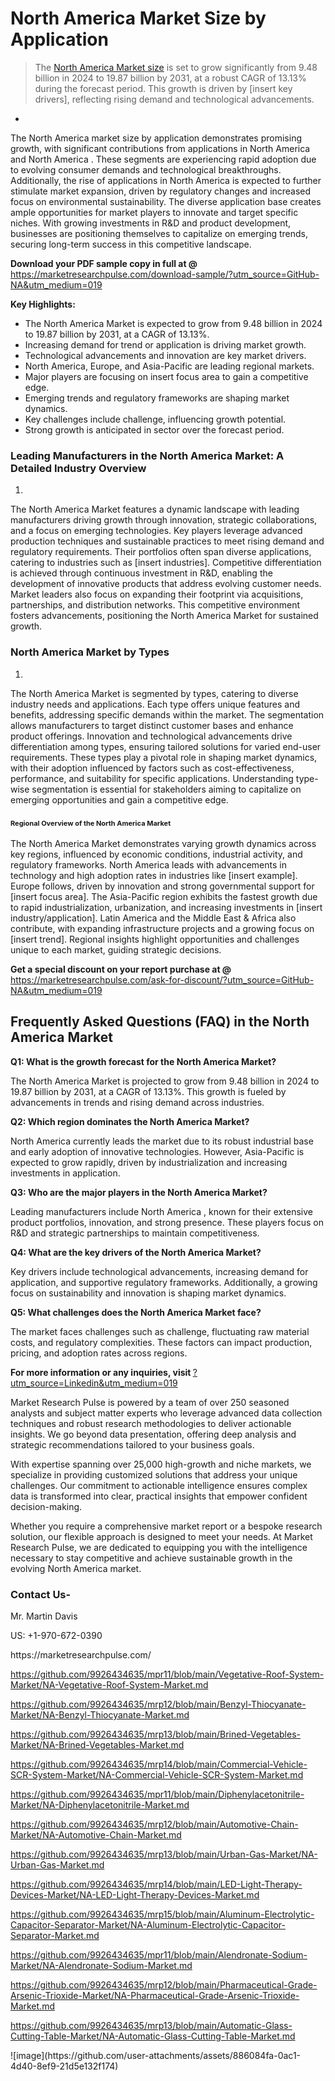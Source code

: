 <h1>North America  Market&nbsp;Size by Application</h1><blockquote><p>The <a href="https://marketresearchpulse.com/download-sample/?utm_source=GitHub-NA&amp;utm_medium=019">North America  Market size</a> is set to grow significantly from 9.48 billion in 2024 to 19.87 billion by 2031, at a robust CAGR of 13.13% during the forecast period. This growth is driven by [insert key drivers], reflecting rising demand and technological advancements.</p></blockquote><ul><li></li></ul><p>The North America  market size by application demonstrates promising growth, with significant contributions from applications in North America  and North America . These segments are experiencing rapid adoption due to evolving consumer demands and technological breakthroughs. Additionally, the rise of applications in North America  is expected to further stimulate market expansion, driven by regulatory changes and increased focus on environmental sustainability. The diverse application base creates ample opportunities for market players to innovate and target specific niches. With growing investments in R&D and product development, businesses are positioning themselves to capitalize on emerging trends, securing long-term success in this competitive landscape.</p><p><strong>Download your PDF sample copy in full at @ </strong><a href="https://marketresearchpulse.com/download-sample/?utm_source=GitHub-NA&amp;utm_medium=019">https://marketresearchpulse.com/download-sample/?utm_source=GitHub-NA&amp;utm_medium=019</a></p><p><strong>Key Highlights: </strong></p><ul><li>The North America  Market is expected to grow from 9.48 billion in 2024 to 19.87 billion by 2031, at a CAGR of 13.13%.</li><li>Increasing demand for trend or application is driving market growth.</li><li>Technological advancements and innovation are key market drivers.</li><li>North America, Europe, and Asia-Pacific are leading regional markets.</li><li>Major players are focusing on insert focus area to gain a competitive edge.</li><li>Emerging trends and regulatory frameworks are shaping market dynamics.</li><li>Key challenges include challenge, influencing growth potential.</li><li>Strong growth is anticipated in sector over the forecast period.</li></ul><h3>Leading Manufacturers in the North America  Market: A Detailed Industry Overview</h3><ol><li></li></ol><div class="flex max-w-full flex-col flex-grow"><div class="min-h-8 text-message flex w-full flex-col items-end gap-2 whitespace-normal break-words [.text-message+&amp;]:mt-5" dir="auto" data-message-author-role="assistant" data-message-id="fd8432e4-4910-450d-b182-61b7bfb0a01f" data-message-model-slug="gpt-4o"><div class="flex w-full flex-col gap-1 empty:hidden first:pt-[3px]"><div class="markdown prose w-full break-words dark:prose-invert light"><p>The North America  Market features a dynamic landscape with leading manufacturers driving growth through innovation, strategic collaborations, and a focus on emerging technologies. Key players leverage advanced production techniques and sustainable practices to meet rising demand and regulatory requirements. Their portfolios often span diverse applications, catering to industries such as [insert industries]. Competitive differentiation is achieved through continuous investment in R&amp;D, enabling the development of innovative products that address evolving customer needs. Market leaders also focus on expanding their footprint via acquisitions, partnerships, and distribution networks. This competitive environment fosters advancements, positioning the North America  Market for sustained growth.</p></div></div></div></div><h3>North America  Market by Types</h3><ol><li></li></ol><div class="flex max-w-full flex-col flex-grow"><div class="min-h-8 text-message flex w-full flex-col items-end gap-2 whitespace-normal break-words [.text-message+&amp;]:mt-5" dir="auto" data-message-author-role="assistant" data-message-id="084470be-0bb7-4664-bddf-5156b4f41249" data-message-model-slug="gpt-4o-mini"><div class="flex w-full flex-col gap-1 empty:hidden first:pt-[3px]"><div class="markdown prose w-full break-words dark:prose-invert light"><p>The North America  Market is segmented by types, catering to diverse industry needs and applications. Each type offers unique features and benefits, addressing specific demands within the market. The segmentation allows manufacturers to target distinct customer bases and enhance product offerings. Innovation and technological advancements drive differentiation among types, ensuring tailored solutions for varied end-user requirements. These types play a pivotal role in shaping market dynamics, with their adoption influenced by factors such as cost-effectiveness, performance, and suitability for specific applications. Understanding type-wise segmentation is essential for stakeholders aiming to capitalize on emerging opportunities and gain a competitive edge.</p></div></div></div></div><h3><span style="font-size: 11px;">Regional Overview of the North America  Market</span></h3><div class="flex max-w-full flex-col flex-grow"><div class="min-h-8 text-message flex w-full flex-col items-end gap-2 whitespace-normal break-words [.text-message+&amp;]:mt-5" dir="auto" data-message-author-role="assistant" data-message-id="e9038762-ce64-4e30-91c9-9bd413514231" data-message-model-slug="gpt-4o-mini"><div class="flex w-full flex-col gap-1 empty:hidden first:pt-[3px]"><div class="markdown prose w-full break-words dark:prose-invert light"><p>The North America  Market demonstrates varying growth dynamics across key regions, influenced by economic conditions, industrial activity, and regulatory frameworks. North America leads with advancements in technology and high adoption rates in industries like [insert example]. Europe follows, driven by innovation and strong governmental support for [insert focus area]. The Asia-Pacific region exhibits the fastest growth due to rapid industrialization, urbanization, and increasing investments in [insert industry/application]. Latin America and the Middle East &amp; Africa also contribute, with expanding infrastructure projects and a growing focus on [insert trend]. Regional insights highlight opportunities and challenges unique to each market, guiding strategic decisions.</p></div></div></div></div><p><strong>Get a special discount on your report purchase at @ </strong><a href="https://marketresearchpulse.com/ask-for-discount/?utm_source=GitHub-NA&amp;utm_medium=019">https://marketresearchpulse.com/ask-for-discount/?utm_source=GitHub-NA&amp;utm_medium=019</a></p><h2>Frequently Asked Questions (FAQ) in the North America  Market</h2><p><strong>Q1: What is the growth forecast for the North America  Market?</strong></p><p>The North America  Market is projected to grow from 9.48 billion in 2024 to 19.87 billion by 2031, at a CAGR of 13.13%. This growth is fueled by advancements in trends and rising demand across industries.</p><p><strong>Q2: Which region dominates the North America  Market?</strong></p><p>North America currently leads the market due to its robust industrial base and early adoption of innovative technologies. However, Asia-Pacific is expected to grow rapidly, driven by industrialization and increasing investments in application.</p><p><strong>Q3: Who are the major players in the North America  Market?</strong></p><p>Leading manufacturers include North America , known for their extensive product portfolios, innovation, and strong presence. These players focus on R&amp;D and strategic partnerships to maintain competitiveness.</p><p><strong>Q4: What are the key drivers of the North America  Market?</strong></p><p>Key drivers include technological advancements, increasing demand for application, and supportive regulatory frameworks. Additionally, a growing focus on sustainability and innovation is shaping market dynamics.</p><p><strong>Q5: What challenges does the North America  Market face?</strong></p><p>The market faces challenges such as challenge, fluctuating raw material costs, and regulatory complexities. These factors can impact production, pricing, and adoption rates across regions.</p><p><strong>For more information or any inquiries, visit&nbsp;</strong><a href="?utm_source=Linkedin&utm_medium=019">?utm_source=Linkedin&utm_medium=019</a></p><p>Market Research Pulse is powered by a team of over 250 seasoned analysts and subject matter experts who leverage advanced data collection techniques and robust research methodologies to deliver actionable insights. We go beyond data presentation, offering deep analysis and strategic recommendations tailored to your business goals.</p><p>With expertise spanning over 25,000 high-growth and niche markets, we specialize in providing customized solutions that address your unique challenges. Our commitment to actionable intelligence ensures complex data is transformed into clear, practical insights that empower confident decision-making.</p><p>Whether you require a comprehensive market report or a bespoke research solution, our flexible approach is designed to meet your needs. At Market Research Pulse, we are dedicated to equipping you with the intelligence necessary to stay competitive and achieve sustainable growth in the evolving North America  market.</p><h3><strong>Contact Us-</strong></h3><p>Mr. Martin Davis</p><p>US: +1-970-672-0390</p><p>https://marketresearchpulse.com/</p><p><a href="https://github.com/9926434635/mpr11/blob/main/Vegetative-Roof-System-Market/NA-Vegetative-Roof-System-Market.md">https://github.com/9926434635/mpr11/blob/main/Vegetative-Roof-System-Market/NA-Vegetative-Roof-System-Market.md</a></p><p><a href="https://github.com/9926434635/mrp12/blob/main/Benzyl-Thiocyanate-Market/NA-Benzyl-Thiocyanate-Market.md">https://github.com/9926434635/mrp12/blob/main/Benzyl-Thiocyanate-Market/NA-Benzyl-Thiocyanate-Market.md</a></p><p><a href="https://github.com/9926434635/mrp13/blob/main/Brined-Vegetables-Market/NA-Brined-Vegetables-Market.md">https://github.com/9926434635/mrp13/blob/main/Brined-Vegetables-Market/NA-Brined-Vegetables-Market.md</a></p><p><a href="https://github.com/9926434635/mrp14/blob/main/Commercial-Vehicle-SCR-System-Market/NA-Commercial-Vehicle-SCR-System-Market.md">https://github.com/9926434635/mrp14/blob/main/Commercial-Vehicle-SCR-System-Market/NA-Commercial-Vehicle-SCR-System-Market.md</a></p><p><a href="https://github.com/9926434635/mpr11/blob/main/Diphenylacetonitrile-Market/NA-Diphenylacetonitrile-Market.md">https://github.com/9926434635/mpr11/blob/main/Diphenylacetonitrile-Market/NA-Diphenylacetonitrile-Market.md</a></p><p><a href="https://github.com/9926434635/mrp12/blob/main/Automotive-Chain-Market/NA-Automotive-Chain-Market.md">https://github.com/9926434635/mrp12/blob/main/Automotive-Chain-Market/NA-Automotive-Chain-Market.md</a></p><p><a href="https://github.com/9926434635/mrp13/blob/main/Urban-Gas-Market/NA-Urban-Gas-Market.md">https://github.com/9926434635/mrp13/blob/main/Urban-Gas-Market/NA-Urban-Gas-Market.md</a></p><p><a href="https://github.com/9926434635/mrp14/blob/main/LED-Light-Therapy-Devices-Market/NA-LED-Light-Therapy-Devices-Market.md">https://github.com/9926434635/mrp14/blob/main/LED-Light-Therapy-Devices-Market/NA-LED-Light-Therapy-Devices-Market.md</a></p><p><a href="https://github.com/9926434635/mrp15/blob/main/Aluminum-Electrolytic-Capacitor-Separator-Market/NA-Aluminum-Electrolytic-Capacitor-Separator-Market.md">https://github.com/9926434635/mrp15/blob/main/Aluminum-Electrolytic-Capacitor-Separator-Market/NA-Aluminum-Electrolytic-Capacitor-Separator-Market.md</a></p><p><a href="https://github.com/9926434635/mpr11/blob/main/Alendronate-Sodium-Market/NA-Alendronate-Sodium-Market.md">https://github.com/9926434635/mpr11/blob/main/Alendronate-Sodium-Market/NA-Alendronate-Sodium-Market.md</a></p><p><a href="https://github.com/9926434635/mrp12/blob/main/Pharmaceutical-Grade-Arsenic-Trioxide-Market/NA-Pharmaceutical-Grade-Arsenic-Trioxide-Market.md">https://github.com/9926434635/mrp12/blob/main/Pharmaceutical-Grade-Arsenic-Trioxide-Market/NA-Pharmaceutical-Grade-Arsenic-Trioxide-Market.md</a></p><p><a href="https://github.com/9926434635/mrp13/blob/main/Automatic-Glass-Cutting-Table-Market/NA-Automatic-Glass-Cutting-Table-Market.md">https://github.com/9926434635/mrp13/blob/main/Automatic-Glass-Cutting-Table-Market/NA-Automatic-Glass-Cutting-Table-Market.md</a></p>
![image](https://github.com/user-attachments/assets/886084fa-0ac1-4d40-8ef9-21d5e132f174)

